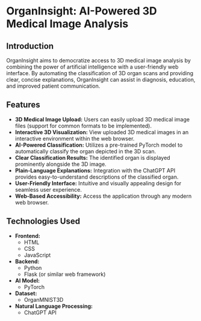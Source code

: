 # OrganInsight: AI-Powered 3D Medical Image Analysis

## Introduction

OrganInsight aims to democratize access to 3D medical image analysis by combining the power of artificial intelligence with a user-friendly web interface. By automating the classification of 3D organ scans and providing clear, concise explanations, OrganInsight can assist in diagnosis, education, and improved patient communication.

## Features

- **3D Medical Image Upload:** Users can easily upload 3D medical image files (support for common formats to be implemented).
- **Interactive 3D Visualization:** View uploaded 3D medical images in an interactive environment within the web browser.
- **AI-Powered Classification:** Utilizes a pre-trained PyTorch model to automatically classify the organ depicted in the 3D scan.
- **Clear Classification Results:** The identified organ is displayed prominently alongside the 3D image.
- **Plain-Language Explanations:** Integration with the ChatGPT API provides easy-to-understand descriptions of the classified organ.
- **User-Friendly Interface:** Intuitive and visually appealing design for seamless user experience.
- **Web-Based Accessibility:** Access the application through any modern web browser.

## Technologies Used

- **Frontend:**
    - HTML
    - CSS
    - JavaScript
- **Backend:**
    - Python
    - Flask (or similar web framework)
- **AI Model:**
    - PyTorch
- **Dataset:**
    - OrganMNIST3D
- **Natural Language Processing:**
    - ChatGPT API
